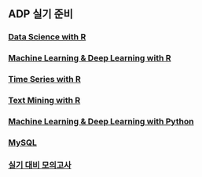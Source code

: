 ## ADP 실기 준비

### [Data Science with R](https://github.com/ChSSolee/ADP-Practice/tree/main/Data%20Science%20with%20R)

### [Machine Learning & Deep Learning with R](https://github.com/ChSSolee/ADP-Practice/tree/main/ML%20%26%20DL%20with%20R)

### [Time Series with R](https://github.com/ChSSolee/ADP-Practice/tree/main/Time%20Series%20with%20)

### [Text Mining with R](https://github.com/ChSSolee/ADP-Practice/tree/main/Time%20Series%20with%20R)

### [Machine Learning & Deep Learning with Python](https://github.com/ChSSolee/ADP-Practice/tree/main/ML%20%26%20DL%20with%20Python)

### [MySQL](https://github.com/ChSSolee/ADP-Practice/tree/main/MySQL)

### [실기 대비 모의고사](https://github.com/ChSSolee/ADP-Practice/tree/main/%EB%AA%A8%EC%9D%98%EA%B3%A0%EC%82%AC)

